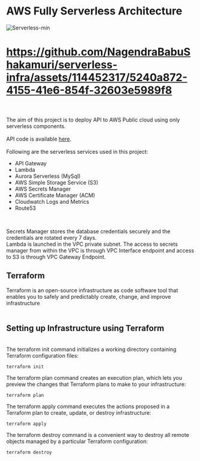 # AWS Fully Serverless Architecture
![Serverless-min](https://github.com/SreeniDevSecOps/serverless-infra/serverless.gif)
# https://github.com/NagendraBabuShakamuri/serverless-infra/assets/114452317/5240a872-4155-41e6-854f-32603e5989f8
<br><br>
The aim of this project is to deploy API to AWS Public cloud using only serverless components.
<br><br>
API code is available [here](https://github.com/SreeniDevSecOps/serverless-infra).
<br><br>
Following are the serverless services used in this project:
- API Gateway
- Lambda
- Aurora Serverless (MySql)
- AWS Simple Storage Service (S3)
- AWS Secrets Manager
- AWS Certificate Manager (ACM)
- Cloudwatch Logs and Metrics
- Route53
<br>

Secrets Manager stores the database credentials securely and the credentials are rotated every 7 days.<br>
Lambda is launched in the VPC private subnet. The access to secrets manager from within the VPC is through VPC Interface endpoint and access to S3 is through VPC Gateway Endpoint.<br>

## Terraform
Terraform is an open-source infrastructure as code software tool that enables you to safely and predictably create, change, and improve infrastructure <br><br>

## Setting up Infrastructure using Terraform 
 
<br> The terraform init command initializes a working directory containing Terraform configuration files:
```
terraform init
```

The terraform plan command creates an execution plan, which lets you preview the changes that Terraform plans to make to your infrastructure:
```
terraform plan
```

The terraform apply command executes the actions proposed in a Terraform plan to create, update, or destroy infrastructure:
```
terraform apply
```

The terraform destroy command is a convenient way to destroy all remote objects managed by a particular Terraform configuration:
```
terraform destroy
```

